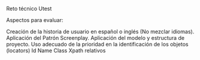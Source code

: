 Reto técnico  Utest


Aspectos para evaluar:

Creación de la historia de usuario en español o inglés (No mezclar idiomas).
Aplicación del Patrón Screenplay.
Aplicación del modelo y estructura de proyecto.
Uso adecuado de la prioridad en la identificación de los objetos (locators)
Id
Name
Class
Xpath relativos

